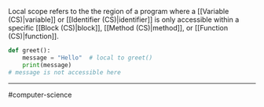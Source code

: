 Local scope refers to the the region of a program where a [[Variable (CS)|variable]] or [[Identifier (CS)|identifier]] is only accessible within a specific [[Block (CS)|block]], [[Method (CS)|method]], or [[Function (CS)|function]].

```python
def greet():
    message = "Hello"  # local to greet()
    print(message)
# message is not accessible here
```

---
#computer-science 
